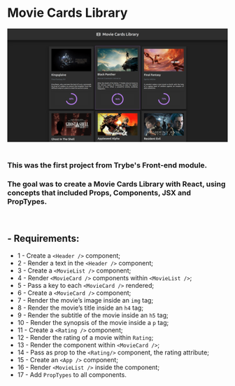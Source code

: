 # Movie Cards Library

<img src="public/images/movie-cards-preview-min.png" alt="Movie Cards Preview" width="600"/>
<br />
<br />

### This was the first project from Trybe's Front-end module.

### The goal was to create a Movie Cards Library with React, using concepts that included Props, Components, JSX and PropTypes.
<br />

## - Requirements:

* 1 - Create a `<Header />` component;
* 2 - Render a text in the `<Header />` component;
* 3 - Create a `<MovieList />` component;
* 4 - Render `<MovieCard />` components within `<MovieList />`;
* 5 - Pass a key to each `<MovieCard />` rendered;
* 6 - Create a `<MovieCard />` component;
* 7 - Render the movie’s image inside an `img` tag;
* 8 - Render the movie’s title inside an `h4` tag;
* 9 - Render the subtitle of the movie inside an `h5` tag;
* 10 - Render the synopsis of the movie inside a `p` tag;
* 11 - Create a `<Rating />` component;
* 12 - Render the rating of a movie within `Rating`;
* 13 - Render the component within `<MovieCard />`;
* 14 - Pass as prop to the `<Rating/>` component, the rating attribute;
* 15 - Create an `<App />` component;
* 16 - Render `<MovieList />` inside the component;
* 17 - Add `PropTypes` to all components.